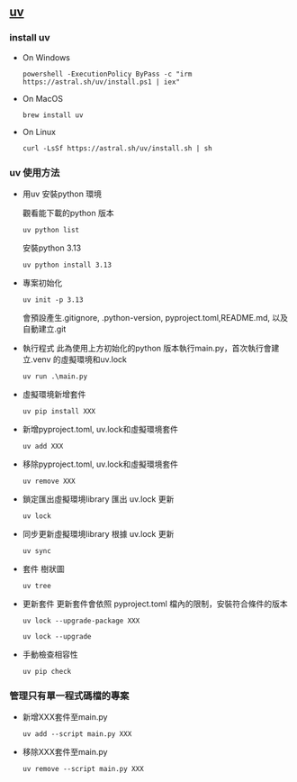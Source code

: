 
## [uv](https://docs.astral.sh/uv/)

### install uv
* On Windows
    ```
    powershell -ExecutionPolicy ByPass -c "irm https://astral.sh/uv/install.ps1 | iex"
    ```
* On MacOS
    ```
    brew install uv
    ```
* On Linux
    ```
    curl -LsSf https://astral.sh/uv/install.sh | sh
    ```

### uv 使用方法

* 用uv 安裝python 環境

    觀看能下載的python 版本
    ```
    uv python list
    ```

    安裝python 3.13
    ```
    uv python install 3.13
    ```

* 專案初始化
    ```
    uv init -p 3.13
    ```

    會預設產生.gitignore, .python-version, pyproject.toml,README.md, 以及自動建立.git

* 執行程式
    此為使用上方初始化的python 版本執行main.py，首次執行會建立.venv 的虛擬環境和uv.lock 
    ```
    uv run .\main.py
    ```

* 虛擬環境新增套件
    ```
    uv pip install XXX
    ```

* 新增pyproject.toml, uv.lock和虛擬環境套件
    ```
    uv add XXX
    ```

* 移除pyproject.toml, uv.lock和虛擬環境套件
    ```
    uv remove XXX
    ```

* 鎖定匯出虛擬環境library
    匯出 uv.lock 更新
    ```
    uv lock
    ```

* 同步更新虛擬環境library
    根據 uv.lock 更新
    ```
    uv sync
    ```

* 套件 樹狀圖
    ```
    uv tree
    ```

* 更新套件
    更新套件會依照 pyproject.toml 檔內的限制，安裝符合條件的版本
    ```
    uv lock --upgrade-package XXX

    uv lock --upgrade
    ```

* 手動檢查相容性
    ```
    uv pip check
    ```

### 管理只有單一程式碼檔的專案

* 新增XXX套件至main.py 
    ```
    uv add --script main.py XXX
    ```

* 移除XXX套件至main.py
    ```
    uv remove --script main.py XXX
    ```

